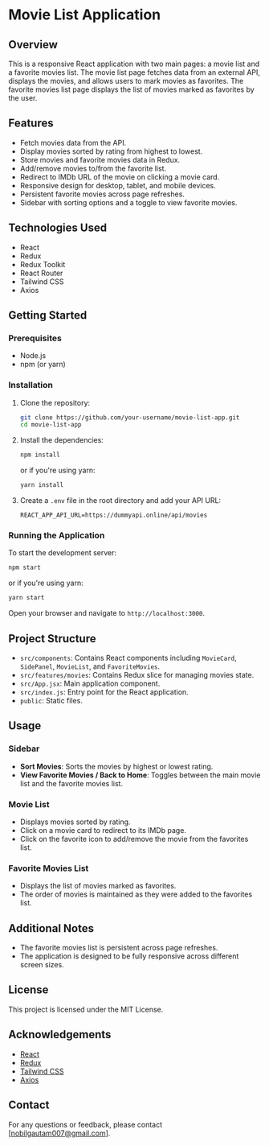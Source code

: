 # Movie List Application

## Overview

This is a responsive React application with two main pages: a movie list and a favorite movies list. The movie list page fetches data from an external API, displays the movies, and allows users to mark movies as favorites. The favorite movies list page displays the list of movies marked as favorites by the user.

## Features

- Fetch movies data from the API.
- Display movies sorted by rating from highest to lowest.
- Store movies and favorite movies data in Redux.
- Add/remove movies to/from the favorite list.
- Redirect to IMDb URL of the movie on clicking a movie card.
- Responsive design for desktop, tablet, and mobile devices.
- Persistent favorite movies across page refreshes.
- Sidebar with sorting options and a toggle to view favorite movies.

## Technologies Used

- React
- Redux
- Redux Toolkit
- React Router
- Tailwind CSS
- Axios

## Getting Started

### Prerequisites

- Node.js
- npm (or yarn)

### Installation

1. Clone the repository:
    ```bash
    git clone https://github.com/your-username/movie-list-app.git
    cd movie-list-app
    ```

2. Install the dependencies:
    ```bash
    npm install
    ```
    or if you're using yarn:
    ```bash
    yarn install
    ```

3. Create a `.env` file in the root directory and add your API URL:
    ```plaintext
    REACT_APP_API_URL=https://dummyapi.online/api/movies
    ```

### Running the Application

To start the development server:
```bash
npm start
```
or if you're using yarn:
```bash
yarn start
```
Open your browser and navigate to `http://localhost:3000`.

## Project Structure

- `src/components`: Contains React components including `MovieCard`, `SidePanel`, `MovieList`, and `FavoriteMovies`.
- `src/features/movies`: Contains Redux slice for managing movies state.
- `src/App.jsx`: Main application component.
- `src/index.js`: Entry point for the React application.
- `public`: Static files.

## Usage

### Sidebar

- **Sort Movies**: Sorts the movies by highest or lowest rating.
- **View Favorite Movies / Back to Home**: Toggles between the main movie list and the favorite movies list.

### Movie List

- Displays movies sorted by rating.
- Click on a movie card to redirect to its IMDb page.
- Click on the favorite icon to add/remove the movie from the favorites list.

### Favorite Movies List

- Displays the list of movies marked as favorites.
- The order of movies is maintained as they were added to the favorites list.

## Additional Notes

- The favorite movies list is persistent across page refreshes.
- The application is designed to be fully responsive across different screen sizes.

## License

This project is licensed under the MIT License.

## Acknowledgements

- [React](https://reactjs.org/)
- [Redux](https://redux.js.org/)
- [Tailwind CSS](https://tailwindcss.com/)
- [Axios](https://axios-http.com/)

## Contact

For any questions or feedback, please contact [nobilgautam007@gmail.com].
